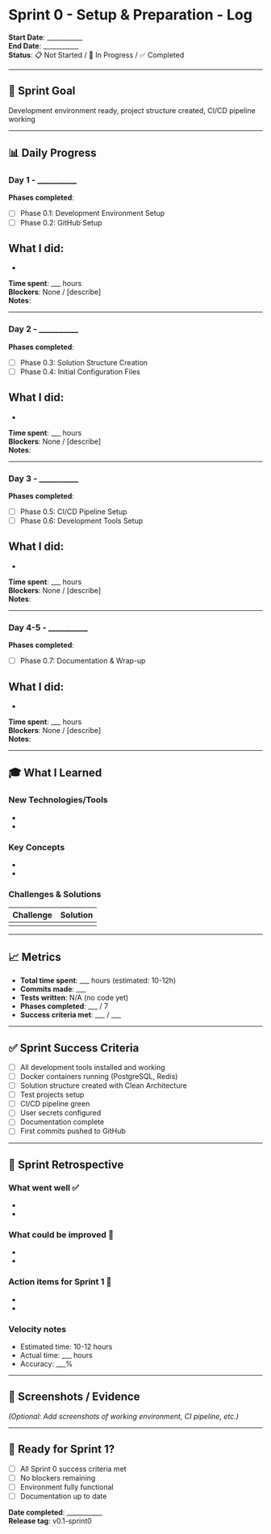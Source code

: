 # Sprint 0 - Setup & Preparation - Log

**Start Date**: ___________  
**End Date**: ___________  
**Status**: 📋 Not Started / 🏃 In Progress / ✅ Completed  

---

## 🎯 Sprint Goal
Development environment ready, project structure created, CI/CD pipeline working

---

## 📊 Daily Progress

### Day 1 - __________
**Phases completed**:
- [ ] Phase 0.1: Development Environment Setup
- [ ] Phase 0.2: GitHub Setup

**What I did**:
- 
- 

**Time spent**: ___ hours  
**Blockers**: None / [describe]  
**Notes**: 

---

### Day 2 - __________
**Phases completed**:
- [ ] Phase 0.3: Solution Structure Creation
- [ ] Phase 0.4: Initial Configuration Files

**What I did**:
- 
- 

**Time spent**: ___ hours  
**Blockers**: None / [describe]  
**Notes**: 

---

### Day 3 - __________
**Phases completed**:
- [ ] Phase 0.5: CI/CD Pipeline Setup
- [ ] Phase 0.6: Development Tools Setup

**What I did**:
- 
- 

**Time spent**: ___ hours  
**Blockers**: None / [describe]  
**Notes**: 

---

### Day 4-5 - __________
**Phases completed**:
- [ ] Phase 0.7: Documentation & Wrap-up

**What I did**:
- 
- 

**Time spent**: ___ hours  
**Blockers**: None / [describe]  
**Notes**: 

---

## 🎓 What I Learned

### New Technologies/Tools
- 
- 

### Key Concepts
- 
- 

### Challenges & Solutions
| Challenge | Solution |
|-----------|----------|
| | |

---

## 📈 Metrics

- **Total time spent**: ___ hours (estimated: 10-12h)
- **Commits made**: ___
- **Tests written**: N/A (no code yet)
- **Phases completed**: ___ / 7
- **Success criteria met**: ___ / ___

---

## ✅ Sprint Success Criteria

- [ ] All development tools installed and working
- [ ] Docker containers running (PostgreSQL, Redis)
- [ ] Solution structure created with Clean Architecture
- [ ] Test projects setup
- [ ] CI/CD pipeline green
- [ ] User secrets configured
- [ ] Documentation complete
- [ ] First commits pushed to GitHub

---

## 🔄 Sprint Retrospective

### What went well ✅
- 
- 

### What could be improved 🔄
- 
- 

### Action items for Sprint 1 📝
- 
- 

### Velocity notes
- Estimated time: 10-12 hours
- Actual time: ___ hours
- Accuracy: ___% 

---

## 📸 Screenshots / Evidence

_(Optional: Add screenshots of working environment, CI pipeline, etc.)_

---

## 🚀 Ready for Sprint 1?

- [ ] All Sprint 0 success criteria met
- [ ] No blockers remaining
- [ ] Environment fully functional
- [ ] Documentation up to date

**Date completed**: ___________  
**Release tag**: v0.1-sprint0


